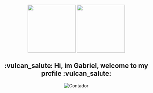 <p align="center">
  
 
</p>

<p align="center">
  
  <img align="center" src="https://github-readme-stats.vercel.app/api?username=gabrieltheophilo&show_icons=true&include_all_commits&count_private=true&custom_title=Github%20Activity&theme=dracula" height="155em" />

  <img align="center"  src="https://github-readme-stats.vercel.app/api/top-langs/?username=gabrieltheophilo&card_width=250&custom_title=Most%20used%20languages&langs_count=8&layout=compact&theme=dracula" height="155em" />
  <div = align="center">
 <h2 align="center"> :vulcan_salute: Hi, im Gabriel, welcome to my profile :vulcan_salute:</h2>

 





![Contador](https://komarev.com/ghpvc/?username=GabrielTheophilo)
